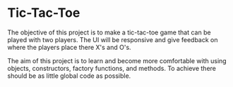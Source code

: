# Tic-Tac-Toe 

The objective of this project is to make a tic-tac-toe game that can be played with two players. The UI will be responsive and give feedback on where the players place there X's and O's.

The aim of this project is to learn and become more comfortable with using objects, constructors, factory functions, and methods. To achieve there should be as little global code as possible.